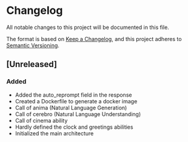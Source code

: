 # Changelog
All notable changes to this project will be documented in this file.

The format is based on [Keep a Changelog](https://keepachangelog.com/en/1.0.0/),
and this project adheres to [Semantic Versioning](https://semver.org/spec/v2.0.0.html).

##  [Unreleased]
###  Added
- Added the auto_reprompt field in the response
- Created a Dockerfile to generate a docker image
- Call of anima (Natural Language Generation)
- Call of cerebro (Natural Language Understanding)
- Call of cinema ability
- Hardly defined the clock and greetings abilities
- Initialized the main architecture
